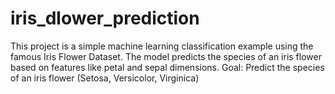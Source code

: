 # iris_dlower_prediction

This project is a simple machine learning classification example using the famous Iris Flower Dataset. The model predicts the species of an iris flower based on features like petal and sepal dimensions.
Goal: Predict the species of an iris flower (Setosa, Versicolor, Virginica)
